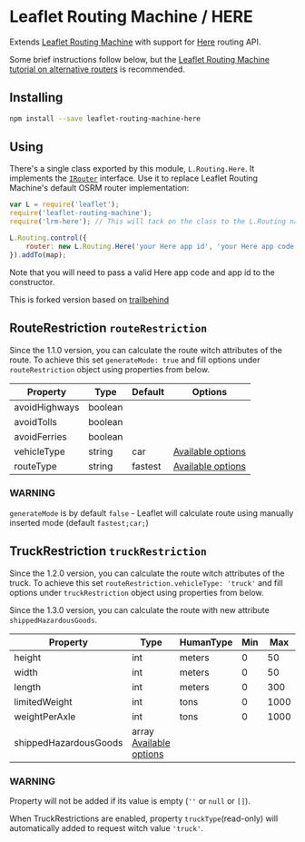 Leaflet Routing Machine / HERE
=====================================

Extends [Leaflet Routing Machine](https://github.com/perliedman/leaflet-routing-machine) with support for [Here](https://developer.here.com/rest-apis/documentation/routing/topics/overview.html) routing API.

Some brief instructions follow below, but the [Leaflet Routing Machine tutorial on alternative routers](http://www.liedman.net/leaflet-routing-machine/tutorials/alternative-routers/) is recommended.

## Installing

```sh
npm install --save leaflet-routing-machine-here
```

## Using

There's a single class exported by this module, `L.Routing.Here`. It implements the [`IRouter`](http://www.liedman.net/leaflet-routing-machine/api/#irouter) interface. Use it to replace Leaflet Routing Machine's default OSRM router implementation:

```javascript
var L = require('leaflet');
require('leaflet-routing-machine');
require('lrm-here'); // This will tack on the class to the L.Routing namespace

L.Routing.control({
    router: new L.Routing.Here('your Here app id', 'your Here app code'),
}).addTo(map);
```

Note that you will need to pass a valid Here app code and app id to the constructor.


This is forked version based on [trailbehind](https://github.com/trailbehind/lrm-Here)

## RouteRestriction `routeRestriction`
Since the 1.1.0 version, you can calculate the route witch attributes of the route. To achieve this set `generateMode: true` and fill options under `routeRestriction` object using properties from below.

  | Property     | Type    | Default | Options |
  | ------       | -----   | ------- | ------- |
  | avoidHighways| boolean | | |
  | avoidTolls   | boolean | | |
  | avoidFerries | boolean | | |
  | vehicleType  | string  | car |  [Available options](https://developer.here.com/documentation/routing/topics/resource-param-type-routing-mode.html#type-transport-mode) |
  | routeType    | string  | fastest | [Available options](https://developer.here.com/documentation/routing/topics/resource-param-type-routing-mode.html#type-routing-type) |

### WARNING
`generateMode` is by default `false` - Leaflet will calculate route using manually inserted mode (default `fastest;car;`)

## TruckRestriction `truckRestriction`
Since the 1.2.0 version, you can calculate the route witch attributes of the truck. To achieve this set `routeRestriction.vehicleType: 'truck'` and fill options under `truckRestriction` object using properties from below.

Since the 1.3.0 version, you can calculate the route with new attribute `shippedHazardousGoods`.

  | Property               | Type      | HumanType | Min | Max |
  | ------                 | ----      | --------- | --- | --- |
  | height                 | int       | meters    | 0   | 50  |
  | width                  | int       | meters    | 0   | 50  |
  | length                 | int       | meters    | 0   | 300 |
  | limitedWeight          | int       | tons      | 0   | 1000|
  | weightPerAxle          | int       | tons      | 0   | 1000|
  | shippedHazardousGoods| array [Available options](https://developer.here.com/documentation/routing/topics/resource-type-enumerations.html#resource-type-enumerations__enum-hazardous-good-type-type)  | | | |

### WARNING
Property will not be added if its value is empty (`''` or `null` or `[]`).

When TruckRestrictions are enabled, property `truckType`(read-only) will automatically added to request witch value `'truck'`.
